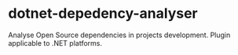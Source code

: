 # dotnet-depedency-analyser
Analyse Open Source dependencies in projects development. Plugin applicable to .NET platforms. 
